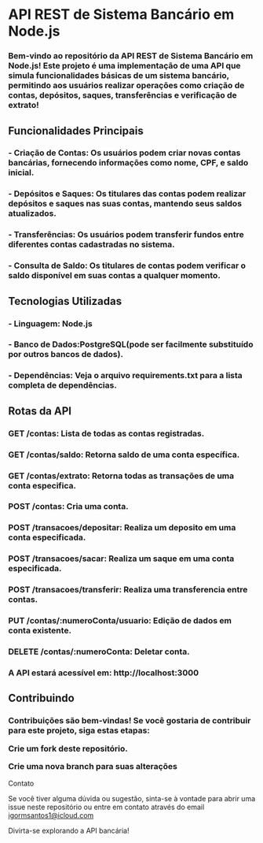 <h1> API REST de Sistema Bancário em Node.js </h1>

<h3>Bem-vindo ao repositório da API REST de Sistema Bancário em Node.js! Este projeto é uma implementação de uma API que simula funcionalidades básicas de um sistema bancário, permitindo aos usuários realizar operações como criação de contas, depósitos, saques, transferências e verificação de extrato!</h3>

<h2>Funcionalidades Principais</h2>

<h3>- Criação de Contas: Os usuários podem criar novas contas bancárias, fornecendo informações como nome, CPF, e saldo inicial.</h2>
<h3>- Depósitos e Saques: Os titulares das contas podem realizar depósitos e saques nas suas contas, mantendo seus saldos atualizados.</h2>
<h3>- Transferências: Os usuários podem transferir fundos entre diferentes contas cadastradas no sistema.</h3>
<h3>- Consulta de Saldo: Os titulares de contas podem verificar o saldo disponível em suas contas a qualquer momento.</h3>

<h2>Tecnologias Utilizadas</h2>
 <h3>- Linguagem: Node.js</h3>
 <h3>- Banco de Dados:PostgreSQL(pode ser facilmente substituído por outros bancos de dados).</h3>
 <h3>- Dependências: Veja o arquivo requirements.txt para a lista completa de dependências.</h3>


<h2>Rotas da API</h2>
<h3>GET /contas: Lista de todas as contas registradas.</h3>
<h3>GET /contas/saldo: Retorna saldo de uma conta específica.</h3>
<h3>GET /contas/extrato: Retorna todas as transações de uma conta especifica.</h3>
<h3>POST /contas: Cria uma conta.</h3>
<h3>POST /transacoes/depositar: Realiza um deposito em uma conta especificada.</h3>
<h3>POST /transacoes/sacar: Realiza um saque em uma conta especificada.</h3>
<h3>POST /transacoes/transferir: Realiza uma transferencia entre contas.</h3>
<h3>PUT /contas/:numeroConta/usuario: Edição de dados em conta existente.</h3> 
<h3>DELETE /contas/:numeroConta: Deletar conta.</h3>

<h3>A API estará acessível em: http://localhost:3000</h3>

<h2>Contribuindo</h2>

<h3>Contribuições são bem-vindas! Se você gostaria de contribuir para este projeto, siga estas etapas:

Crie um fork deste repositório.

Crie uma nova branch para suas alterações</h3>

Contato

Se você tiver alguma dúvida ou sugestão, sinta-se à vontade para abrir uma issue neste repositório ou entre em contato através do email igormsantos1@icloud.com

Divirta-se explorando a API bancária!
